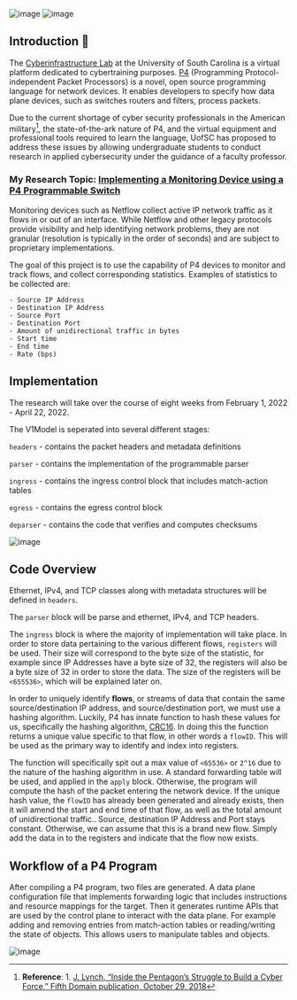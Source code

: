 ![image](https://user-images.githubusercontent.com/78384615/209057211-685cb1eb-3a5e-4b2a-960e-f2e3bed54965.png)
![image](https://user-images.githubusercontent.com/78384615/209087727-3a8e7614-b271-4159-907e-542c6defa200.png)

## Introduction :wave:
The [Cyberinfrastructure Lab](http://ce.sc.edu/cyberinfra/cybertraining.html) at the University of South Carolina is a virtual platform dedicated to cybertraining purposes.
[P4](https://opennetworking.org/p4/) (Programming Protocol-independent Packet Processors) is a novel, open source programming language for network devices. It enables developers to specify how data plane devices, such as switches routers and filters, process packets.

Due to the current shortage of cyber security professionals in the American military[^1], the state-of-the-ark nature of P4, and the virtual equipment and professional tools required to learn the language, UofSC has proposed to address these issues by allowing undergraduate students to conduct research in applied cybersecurity under the guidance of a faculty professor.

### My Research Topic: [Implementing a Monitoring Device using a P4 Programmable Switch](http://ce.sc.edu/cyberinfra/docs/onr_projects/spring2022/P4%20monitoring.pdf)
Monitoring devices such as Netflow collect active IP network traffic as it flows in or out of an interface. While Netflow and other legacy protocols provide visibility and help identifying network problems, they are not granular (resolution is typically in the order of seconds) and are subject to proprietary implementations.


The goal of this project is to use the capability of P4 devices to monitor and track flows, and collect corresponding statistics. Examples of statistics to be collected are:
```
- Source IP Address
- Destination IP Address
- Source Port
- Destination Port
- Amount of unidirectional traffic in bytes
- Start time
- End time
- Rate (bps)
```

## Implementation
The research will take over the course of eight weeks from February 1, 2022 - April 22, 2022.

The V1Model is seperated into several different stages:

`headers` - contains the packet headers and metadata definitions

`parser` - contains the implementation of the programmable parser

`ingress` - contains the ingress control block that includes match-action tables

`egress` - contains the egress control block

`deparser` - contains the code that verifies and computes checksums

![image](https://user-images.githubusercontent.com/78384615/209098259-d8c992c5-2f32-456d-91f2-fff654d22a66.png)

## Code Overview
Ethernet, IPv4, and TCP classes along with metadata structures will be defined in `headers`.

The `parser` block will be parse and ethernet, IPv4, and TCP headers.

The `ingress` block is where the majority of implementation will take place. In order to store data pertaining to the various different flows, `registers` will be used. Their size will correspond to the byte size of the statistic, for example since IP Addresses have a byte size of 32, the registers will also be a byte size of 32 in order to store the data. The size of the registers will be `<655536>`, which will be explained later on.

In order to uniquely identify **flows**, or streams of data that contain the same source/destination IP address, and source/destination port, we must use a hashing algorithm. Luckily, P4 has innate function to hash these values for us, specifically the hashing algorithm, [CRC16](https://github.com/p4lang/tutorials/issues/188). In doing this the function returns a unique value specific to that flow, in other words a `flowID`. This will be used as the primary way to identify and index into registers.

The function will specifically spit out a max value of `<65536>` or `2^16` due to the nature of the hashing algorithm in use. A standard forwarding table will be used, and applied in the `apply` block. Otherwise, the program will compute the hash of the packet entering the network device. If the unique hash value, the `flowID` has already been generated and already exists, then it will amend the start and end time of that flow, as well as the total amount of unidirectional traffic.. Source, destination IP Address and Port stays constant. Otherwise, we can assume that this is a brand new flow. Simply add the data in to the registers and indicate that the flow now exists.

## Workflow of a P4 Program
After compiling a P4 program, two files are generated. A data plane configuration file that implements forwarding logic that includes instructions and resource mappings for the target. Then it generates runtime APIs that are used by the control plane to interact with the data plane. For example adding and removing entries from match-action tables or reading/writing the state of objects. This allows users to manipulate tables and objects.

![image](https://user-images.githubusercontent.com/78384615/208184459-4b776b49-c33e-4daf-9e44-e89725d857b8.png)
 
 [^1]: **Reference**: 1. [J. Lynch, “Inside the Pentagon’s Struggle to Build a Cyber Force,” Fifth Domain publication, October 29, 2018](https://tinyurl.com/yyelqomp)
